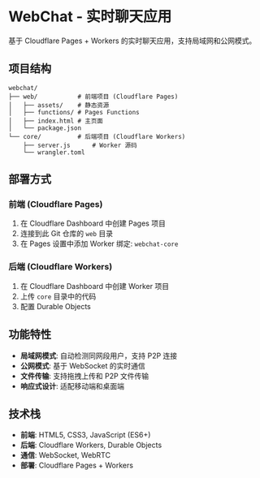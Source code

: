 # WebChat - 实时聊天应用

基于 Cloudflare Pages + Workers 的实时聊天应用，支持局域网和公网模式。

## 项目结构

```
webchat/
├── web/           # 前端项目 (Cloudflare Pages)
│   ├── assets/    # 静态资源
│   ├── functions/ # Pages Functions
│   ├── index.html # 主页面
│   └── package.json
└── core/          # 后端项目 (Cloudflare Workers)
    ├── server.js      # Worker 源码
    └── wrangler.toml
```

## 部署方式

### 前端 (Cloudflare Pages)
1. 在 Cloudflare Dashboard 中创建 Pages 项目
2. 连接到此 Git 仓库的 `web` 目录
3. 在 Pages 设置中添加 Worker 绑定: `webchat-core`

### 后端 (Cloudflare Workers)
1. 在 Cloudflare Dashboard 中创建 Worker 项目
2. 上传 `core` 目录中的代码
3. 配置 Durable Objects

## 功能特性

- **局域网模式**: 自动检测同网段用户，支持 P2P 连接
- **公网模式**: 基于 WebSocket 的实时通信
- **文件传输**: 支持拖拽上传和 P2P 文件传输
- **响应式设计**: 适配移动端和桌面端

## 技术栈

- **前端**: HTML5, CSS3, JavaScript (ES6+)
- **后端**: Cloudflare Workers, Durable Objects
- **通信**: WebSocket, WebRTC
- **部署**: Cloudflare Pages + Workers